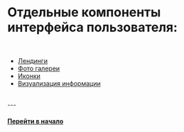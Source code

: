 # Отдельные компоненты интерфейса пользователя:

<br />

- [Лендинги](./landing)
- [Фото галереи](./galleries)
- [Иконки](./icons)
- [Визуализация информации](./visualization)

<br />
---
<br />


#### [Перейти в начало](https://github.com/tsvetkovpro/sources#web-dev)